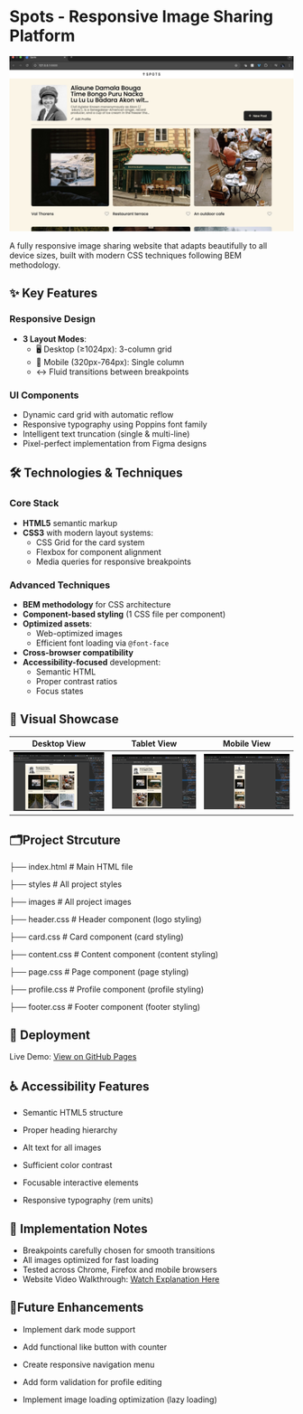 # Spots - Responsive Image Sharing Platform

![Responsive Showcase](images/spots-homepage.jpeg) 

A fully responsive image sharing website that adapts beautifully to all device sizes, built with modern CSS techniques following BEM methodology.

## ✨ Key Features

### Responsive Design
- **3 Layout Modes**:
  - 🖥️ Desktop (≥1024px): 3-column grid
  - 📱 Mobile (320px-764px): Single column
  - ↔️ Fluid transitions between breakpoints

### UI Components
- Dynamic card grid with automatic reflow
- Responsive typography using Poppins font family
- Intelligent text truncation (single & multi-line)
- Pixel-perfect implementation from Figma designs

## 🛠️ Technologies & Techniques

### Core Stack
- **HTML5** semantic markup
- **CSS3** with modern layout systems:
  - CSS Grid for the card system
  - Flexbox for component alignment
  - Media queries for responsive breakpoints

### Advanced Techniques
- **BEM methodology** for CSS architecture
- **Component-based styling** (1 CSS file per component)
- **Optimized assets**:
  - Web-optimized images
  - Efficient font loading via `@font-face`
- **Cross-browser compatibility**
- **Accessibility-focused** development:
  - Semantic HTML
  - Proper contrast ratios
  - Focus states

## 🎨 Visual Showcase

| Desktop View | Tablet View | Mobile View |
|--------------|-------------|-------------|
| ![Desktop](images/desktop-spots.png) | ![Tablet](images/tablet-spots.png) | ![Mobile](images/phone-spots.png) |

## 🗂️Project Strcuture
├── index.html # Main HTML file

├── styles # All project styles

├── images # All project images

├── header.css # Header component (logo styling)

├── card.css # Card component (card styling)

├── content.css # Content component (content styling)

├── page.css # Page component (page styling)

├── profile.css # Profile component (profile styling)

├── footer.css # Footer component (footer styling)

## 🚀 Deployment

Live Demo: [View on GitHub Pages](https://daeday242.github.io/se_project_spots/)

## ♿ Accessibility Features
- Semantic HTML5 structure

- Proper heading hierarchy

- Alt text for all images

- Sufficient color contrast

- Focusable interactive elements

- Responsive typography (rem units)


## 📝 Implementation Notes

- Breakpoints carefully chosen for smooth transitions
- All images optimized for fast loading
- Tested across Chrome, Firefox and mobile browsers
- Website Video Walkthrough: [Watch Explanation Here](https://drive.google.com/file/d/1wtdIBdAxt1FEHuU95mvL1ASAMxSb9ams/view?usp=drive_link) 

## 🌱Future Enhancements

- Implement dark mode support

- Add functional like button with counter

- Create responsive navigation menu

- Add form validation for profile editing

- Implement image loading optimization (lazy loading)